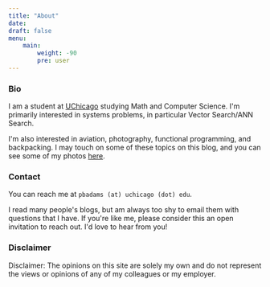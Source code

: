 ```yaml
---
title: "About"
date: 
draft: false
menu:
    main: 
        weight: -90
        pre: user
---
```


### Bio
I am a student at [UChicago](https://computerscience.uchicago.edu/) studying Math and Computer Science. I'm primarily interested in systems problems, in particular Vector Search/ANN Search.

I'm also interested in aviation, photography, functional programming, and backpacking. I may touch on some of these topics on this blog, and you can see some of my photos [here](/photos).

### Contact
You can reach me at
`pbadams (at) uchicago (dot) edu`.

I read many people's blogs, but am always too shy to email them with questions that I have. If you're like me, please consider this an open invitation to reach out. I'd love to hear from you!

### Disclaimer

Disclaimer: The opinions on this site are solely my own and do not represent the views or opinions of any of my colleagues or my employer.
